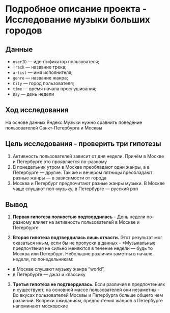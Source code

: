 # Подробное описание проекта - Исследование музыки больших городов

## Данные

* `userID` — идентификатор пользователя;
* `Track` — название трека;  
* `artist` — имя исполнителя;
* `genre` — название жанра;
* `City` — город пользователя;
* `time` — время начала прослушивания;
* `Day` — день недели

## Ход исследования

На основе данных Яндекс.Музыки нужно сравнить поведение пользователей Санкт-Петербурга и Москвы

## Цель исследования - проверить три гипотезы

1. Активность пользователей зависит от дня недели. Причём в Москве и Петербурге это проявляется по-разному
2. В понедельник утром в Москве преобладают одни жанры, а в Петербурге — другие. Так же и вечером пятницы преобладают разные жанры — в зависимости от города
3. Москва и Петербург предпочитают разные жанры музыки. В Москве чаще слушают поп-музыку, в Петербурге — русский рэп

## Вывод

1. **Первая гипотеза полностью подтвердилась** - День недели по-разному влияет на активность пользователей в Москве и Петербурге

2. **Вторая гипотеза подтвердилась лишь отчасти.** Этот результат мог оказаться иным, если бы не пропуски в данных - *Музыкальные предпочтения не сильно меняются в течение недели — будь то Москва или Петербург. Небольшие различия заметны в начале недели, по понедельникам:
* в Москве слушают музыку жанра “world”,
* в Петербурге — джаз и классику

3. **Третья гипотеза не подтвердилась.** Если различия в предпочтениях и существуют, на основной массе пользователей они незаметны - Во вкусах пользователей Москвы и Петербурга больше общего чем различий. Вопреки ожиданиям, предпочтения жанров в Петербурге напоминают московские

